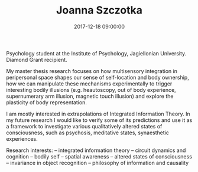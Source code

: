 ﻿---
layout: post
title:  "Joanna Szczotka"
name: Joanna
surname: Szczotka
date:   2017-12-18 09:00:00
categories: people
image-file: /images/people/jszczotka.jpg
category: clab
mail: joanna.szczotka94@gmail.com
website:
twitter:
researchgate:
---

Psychology student at the Institute of Psychology, Jagiellonian University.
Diamond Grant recipient.

My master thesis research focuses on how multisensory integration in peripersonal space shapes our sense of self-location and body ownership, how we can manipulate these mechanisms experimentally to trigger interesting bodily illusions (e.g. heautoscopy, out of body experience, supernumerary arm illusion, magnetic touch illusion) and explore the plasticity of body representation.

I am mostly interested in extrapolations of Integrated Information Theory. In my future research I would like to verify some of its predictions and use it as a framework to investigate various qualitatively altered states of consciousness, such as psychosis, meditative states, synaesthetic experiences.

Research interests:
– integrated information theory
– circuit dynamics and cognition
– bodily self
– spatial awareness
– altered states of consciousness
– invariance in object recognition
– philosophy of information and causality  
